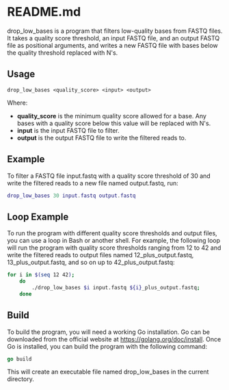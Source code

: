 # README.md
drop_low_bases is a program that filters low-quality bases from FASTQ files. It takes a quality score threshold, an input FASTQ file, and an output FASTQ file as positional arguments, and writes a new FASTQ file with bases below the quality threshold replaced with N's.

## Usage
```
drop_low_bases <quality_score> <input> <output>
```
Where:

- **quality_score** is the minimum quality score allowed for a base. Any bases with a quality score below this value will be replaced with N's.
- **input** is the input FASTQ file to filter.
- **output** is the output FASTQ file to write the filtered reads to.

## Example
To filter a FASTQ file input.fastq with a quality score threshold of 30 and write the filtered reads to a new file named output.fastq, run:

``` lua
drop_low_bases 30 input.fastq output.fastq
```

## Loop Example
To run the program with different quality score thresholds and output files, you can use a loop in Bash or another shell. For example, the following loop will run the program with quality score thresholds ranging from 12 to 42 and write the filtered reads to output files named 12_plus_output.fastq, 13_plus_output.fastq, and so on up to 42_plus_output.fastq:

``` bash
for i in $(seq 12 42); 
    do     
        ./drop_low_bases $i input.fastq ${i}_plus_output.fastq; 
    done
```

## Build
To build the program, you will need a working Go installation. Go can be downloaded from the official website at https://golang.org/doc/install. Once Go is installed, you can build the program with the following command:
``` go
go build
```
This will create an executable file named drop_low_bases in the current directory.